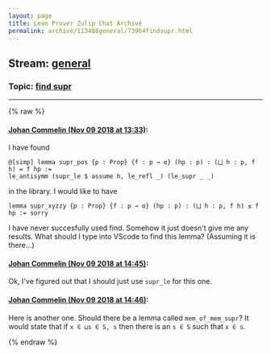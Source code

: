 ```yaml
---
layout: page
title: Lean Prover Zulip Chat Archive 
permalink: archive/113488general/73964findsupr.html
---
```


## Stream: [general](index.html)
### Topic: [find supr](73964findsupr.html)

---


{% raw %}
#### [ Johan Commelin (Nov 09 2018 at 13:33)](https://leanprover.zulipchat.com/#narrow/stream/113488-general/topic/find%20supr/near/147368449):
I have found
```lean
@[simp] lemma supr_pos {p : Prop} {f : p → α} (hp : p) : (⨆ h : p, f h) = f hp :=
le_antisymm (supr_le $ assume h, le_refl _) (le_supr _ _)
```
in the library. I would like to have
```lean
lemma supr_xyzzy {p : Prop} {f : p → α} (hp : p) : (⨆ h : p, f h) ≤ f hp := sorry
```
I have never succesfully used find. Somehow it just doesn't give me any results. What should I type into VScode to find this lemma? (Assuming it is there...)

#### [ Johan Commelin (Nov 09 2018 at 14:45)](https://leanprover.zulipchat.com/#narrow/stream/113488-general/topic/find%20supr/near/147372143):
Ok, I've figured out that I should just use `supr_le` for this one.

#### [ Johan Commelin (Nov 09 2018 at 14:46)](https://leanprover.zulipchat.com/#narrow/stream/113488-general/topic/find%20supr/near/147372222):
Here is another one. Should there be a lemma called `mem_of_mem_supr`?
It would state that if `x ∈ ⊔s ∈ S, s` then there is an `s ∈ S` such that `x ∈ s`.


{% endraw %}
